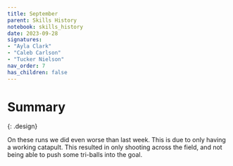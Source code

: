 ```yaml
---
title: September
parent: Skills History
notebook: skills_history
date: 2023-09-28
signatures:
- "Ayla Clark"
- "Caleb Carlson"
- "Tucker Nielson"
nav_order: 7
has_children: false
---
```


# Summary
{: .design}

On these runs we did even worse than last week. This is due to only having a working catapult. This resulted in only shooting across the field, and not being able to push some tri-balls into the goal.



<canvas id="SkillsHistory" to_date="2023-09-28"></canvas>
